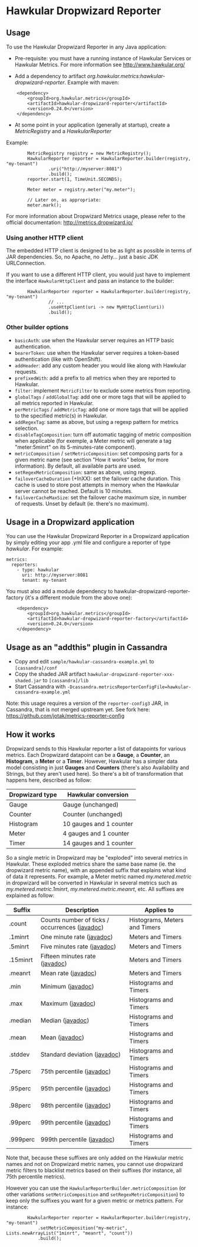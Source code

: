 # Hawkular Dropwizard Reporter

## Usage

To use the Hawkular Dropwizard Reporter in any Java application:

* Pre-requisite: you must have a running instance of Hawkular Services or Hawkular Metrics. For more information see http://www.hawkular.org/

* Add a dependency to artifact _org.hawkular.metrics:hawkular-dropwizard-reporter_. Example with maven:
````
    <dependency>
        <groupId>org.hawkular.metrics</groupId>
        <artifactId>hawkular-dropwizard-reporter</artifactId>
        <version>0.24.0</version>
    </dependency>
````

* At some point in your application (generally at startup), create a _MetricRegistry_ and a _HawkularReporter_

Example:
````
        MetricRegistry registry = new MetricRegistry();
        HawkularReporter reporter = HawkularReporter.builder(registry, "my-tenant")
                .uri("http://myserver:8081")
                .build();
        reporter.start(1, TimeUnit.SECONDS);

        Meter meter = registry.meter("my.meter");

        // Later on, as appropriate:
        meter.mark();
````

For more information about Dropwizard Metrics usage, please refer to the official documentation: http://metrics.dropwizard.io/

### Using another HTTP client

The embedded HTTP client is designed to be as light as possible in terms of JAR dependencies. So, no Apache, no
Jetty... just a basic JDK URLConnection.

If you want to use a different HTTP client, you would just have to implement the interface `HawkularHttpClient` and pass an instance to the builder:
````
        HawkularReporter reporter = HawkularReporter.builder(registry, "my-tenant")
                // ...
                .useHttpClient(uri -> new MyHttpClient(uri))
                .build();
````

### Other builder options

* `basicAuth`: use when the Hawkular server requires an HTTP basic authentication.
* `bearerToken`: use when the Hawkular server requires a token-based authentication (like with OpenShift).
* `addHeader`: add any custom header you would like along with Hawkular requests.
* `prefixedWith`: add a prefix to all metrics when they are reported to Hawkular.
* `filter`: implement `MetricFilter` to exclude some metrics from reporting.
* `globalTags` / `addGlobalTag`: add one or more tags that will be applied to all metrics reported in Hawkular.
* `perMetricTags` / `addMetricTag`: add one or more tags that will be applied to the specified metric(s) in Hawkular.
* `addRegexTag`: same as above, but using a regexp pattern for metrics selection.
* `disableTagComposition`: turn off automatic tagging of metric composition when applicable (for exemple, a Meter metric will generate a tag "meter:5minrt" on its 5-minutes-rate component).
* `metricComposition` / `setMetricComposition`: set composing parts for a given metric name (see section "How it works" below, for more information). By default, all available parts are used.
* `setRegexMetricComposition`: same as above, using regexp.
* `failoverCacheDuration` (+InXX): set the failover cache duration. This cache is used to store post attempts in memory when the Hawkular server cannot be reached. Default is 10 minutes.
* `failoverCacheMaxSize`: set the failover cache maximum size, in number of requests. Unset by default (ie. there's no maximum).

## Usage in a Dropwizard application

You can use the Hawkular Dropwizard Reporter in a Dropwizard application by simply editing your app .yml file and
configure a reporter of type _hawkular_. For example:
````
metrics:
  reporters:
    - type: hawkular
      uri: http://myserver:8081
      tenant: my-tenant
````

You must also add a module dependency to hawkular-dropwizard-reporter-factory (it's a different module from the
 above one):
````
    <dependency>
        <groupId>org.hawkular.metrics</groupId>
        <artifactId>hawkular-dropwizard-reporter-factory</artifactId>
        <version>0.24.0</version>
    </dependency>
````

## Usage as an "addthis" plugin in Cassandra

* Copy and edit `sample/hawkular-cassandra-example.yml` to `[cassandra]/conf`
* Copy the shaded JAR artifact `hawkular-dropwizard-reporter-xxx-shaded.jar` to `[cassandra]/lib`
* Start Cassandra with `-Dcassandra.metricsReporterConfigFile=hawkular-cassandra-example.yml`

Note: this usage requires a version of the `reporter-config3` JAR, in Cassandra, that is not merged upstream yet. See
 fork here: https://github.com/jotak/metrics-reporter-config

## How it works

Dropwizard sends to this Hawkular reporter a list of datapoints for various metrics. Each Dropwizard datapoint can be
a **Gauge**, a **Counter**, an **Histogram**, a **Meter** or a **Timer**. However, Hawkular has a simpler data model
consisting in just **Gauges** and **Counters** (there's also Availability and Strings, but they aren't used here). So
there's a bit of transformation that happens here, described as follow:

Dropwizard type | Hawkular conversion
--------------- | -------------------
Gauge           | Gauge (unchanged)
Counter         | Counter (unchanged)
Histogram       | 10 gauges and 1 counter
Meter           | 4 gauges and 1 counter
Timer           | 14 gauges and 1 counter

So a single metric in Dropwizard may be "exploded" into several metrics in Hawkular. These exploded metrics share
the same base name (ie. the dropwizard metric name), with an appended suffix that explains what kind of data it represents.
For example, a Meter metric named _my.metered.metric_ in dropwizard will be converted in Hawkular in several metrics
such as _my.metered.metric.1minrt_, _my.metered.metric.meanrt_, etc. All suffixes are explained as follow:

Suffix | Description | Applies to
------ | ----------- | ----------
.count | Counts number of ticks / occurrences ([javadoc](http://metrics.dropwizard.io/3.1.0/apidocs/com/codahale/metrics/Metered.html#getCount--)) | Histograms, Meters and Timers
.1minrt | One minute rate ([javadoc](http://metrics.dropwizard.io/3.1.0/apidocs/com/codahale/metrics/Metered.html#getOneMinuteRate--)) | Meters and Timers
.5minrt | Five minutes rate ([javadoc](http://metrics.dropwizard.io/3.1.0/apidocs/com/codahale/metrics/Metered.html#getFiveMinuteRate--)) | Meters and Timers
.15minrt | Fifteen minutes rate ([javadoc](http://metrics.dropwizard.io/3.1.0/apidocs/com/codahale/metrics/Metered.html#getFifteenMinuteRate--)) | Meters and Timers
.meanrt | Mean rate ([javadoc](http://metrics.dropwizard.io/3.1.0/apidocs/com/codahale/metrics/Metered.html#getMeanRate--)) | Meters and Timers
.min | Minimum ([javadoc](http://metrics.dropwizard.io/3.1.0/apidocs/com/codahale/metrics/Snapshot.html#getMin--)) | Histograms and Timers
.max | Maximum ([javadoc](http://metrics.dropwizard.io/3.1.0/apidocs/com/codahale/metrics/Snapshot.html#getMax--)) | Histograms and Timers
.median | Median ([javadoc](http://metrics.dropwizard.io/3.1.0/apidocs/com/codahale/metrics/Snapshot.html#getMedian--)) | Histograms and Timers
.mean | Mean ([javadoc](http://metrics.dropwizard.io/3.1.0/apidocs/com/codahale/metrics/Snapshot.html#getMean--)) | Histograms and Timers
.stddev | Standard deviation ([javadoc](http://metrics.dropwizard.io/3.1.0/apidocs/com/codahale/metrics/Snapshot.html#getStdDev--)) | Histograms and Timers
.75perc | 75th percentile ([javadoc](http://metrics.dropwizard.io/3.1.0/apidocs/com/codahale/metrics/Snapshot.html#get75thPercentile--)) | Histograms and Timers
.95perc | 95th percentile ([javadoc](http://metrics.dropwizard.io/3.1.0/apidocs/com/codahale/metrics/Snapshot.html#get95thPercentile--)) | Histograms and Timers
.98perc | 98th percentile ([javadoc](http://metrics.dropwizard.io/3.1.0/apidocs/com/codahale/metrics/Snapshot.html#get98thPercentile--)) | Histograms and Timers
.99perc | 99th percentile ([javadoc](http://metrics.dropwizard.io/3.1.0/apidocs/com/codahale/metrics/Snapshot.html#get99thPercentile--)) | Histograms and Timers
.999perc | 999th percentile ([javadoc](http://metrics.dropwizard.io/3.1.0/apidocs/com/codahale/metrics/Snapshot.html#get999thPercentile--)) | Histograms and Timers

Note that, because these suffixes are only added on the Hawkular metric names and not on Dropwizard metric names, you
cannot use dropwizard metric filters to blacklist metrics based on their suffixes (for instance, all 75th percentile metrics).

However you can use the `HawkularReporterBuilder.metricComposition` (or other variations `setMetricComposition` and `setRegexMetricComposition`) to keep only the suffixes you want for a given metric or metrics pattern.
For instance:
````
        HawkularReporter reporter = HawkularReporter.builder(registry, "my-tenant")
            .setMetricComposition("my-metric", Lists.newArrayList("1minrt", "meanrt", "count"))
            .build();
````
